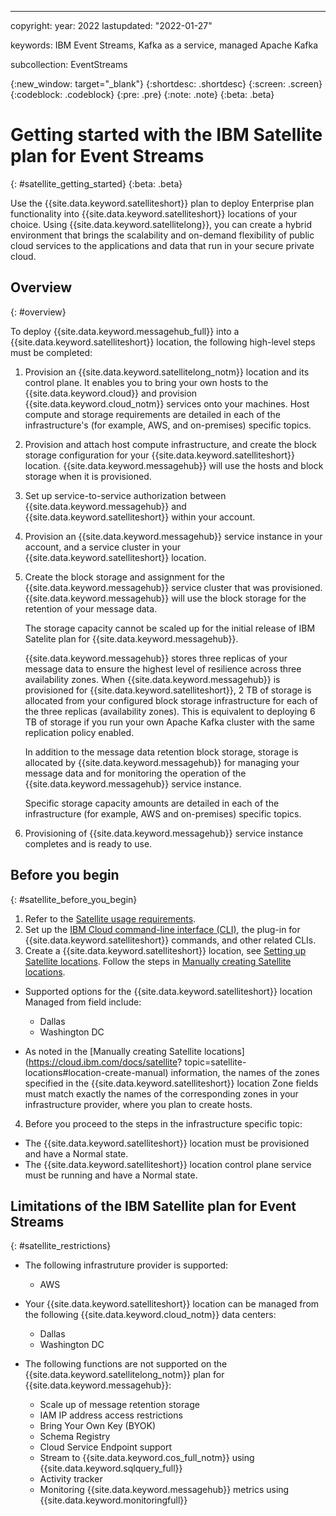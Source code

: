 ---

copyright:
  year: 2022
lastupdated: "2022-01-27"

keywords: IBM Event Streams, Kafka as a service, managed Apache Kafka

subcollection: EventStreams

{:new_window: target="_blank"}
{:shortdesc: .shortdesc}
{:screen: .screen}
{:codeblock: .codeblock}
{:pre: .pre}
{:note: .note}
{:beta: .beta}

# Getting started with the IBM Satellite plan for Event Streams

{: #satellite_getting_started}
{:beta: .beta}

Use the {{site.data.keyword.satelliteshort}} plan to deploy Enterprise plan functionality into {{site.data.keyword.satelliteshort}} locations of your choice. Using {{site.data.keyword.satellitelong}}, you can create a hybrid environment that brings the scalability and on-demand flexibility of public cloud services to the applications and data that run in your secure private cloud.

## Overview

{: #overview}

To deploy {{site.data.keyword.messagehub_full}} into a {{site.data.keyword.satelliteshort}} location, the following high-level steps must be completed:

1. Provision an {{site.data.keyword.satellitelong_notm}} location and its control plane. It enables you to bring your own hosts to the {{site.data.keyword.cloud}} and provision {{site.data.keyword.cloud_notm}} services onto your machines. Host compute and storage requirements are detailed in each of the infrastructure's (for example, AWS, and on-premises) specific topics.

2. Provision and attach host compute infrastructure, and create the block storage configuration for your {{site.data.keyword.satelliteshort}} location. {{site.data.keyword.messagehub}} will use the hosts and block storage when it is provisioned.

3. Set up service-to-service authorization between {{site.data.keyword.messagehub}} and {{site.data.keyword.satelliteshort}} within your account.

4. Provision an {{site.data.keyword.messagehub}} service instance in your account, and a service cluster in your {{site.data.keyword.satelliteshort}} location.

5. Create the block storage and assignment for the {{site.data.keyword.messagehub}} service cluster that was provisioned. 
{{site.data.keyword.messagehub}} will use the block storage for the retention of your message data.

    The storage capacity cannot be scaled up for the initial release of IBM Satelite plan for {{site.data.keyword.messagehub}}.

    {{site.data.keyword.messagehub}} stores three replicas of your message data to ensure the highest level of resilience across three availability zones. When {{site.data.keyword.messagehub}} is provisioned for {{site.data.keyword.satelliteshort}}, 2 TB of storage is allocated from your configured block storage infrastructure for each of the three replicas (availability zones). This is equivalent to deploying 6 TB of storage if you run your own Apache Kafka cluster with the same replication policy enabled.

    In addition to the message data retention block storage, storage is allocated by {{site.data.keyword.messagehub}} for managing your message data and for monitoring the operation of the {{site.data.keyword.messagehub}} service instance.

    Specific storage capacity amounts are detailed in each of the infrastructure (for example, AWS and on-premises) specific topics.

6. Provisioning of {{site.data.keyword.messagehub}} service instance completes and is ready to use.

## Before you begin

{: #satellite_before_you_begin}

1. Refer to the [Satellite usage requirements](https://cloud.ibm.com/docs/satellite?topic=satellite-requirements).
2. Set up the [IBM Cloud command-line interface (CLI)](https://cloud.ibm.com/docs/satellite?topic=satellite-setup-cli), the plug-in for {{site.data.keyword.satelliteshort}} commands, and other related CLIs.
3. Create a {{site.data.keyword.satelliteshort}} location, see [Setting up Satellite locations](https://cloud.ibm.com/docs/satellite?topic=satellite-locations). Follow the steps in [Manually creating Satellite locations](https://cloud.ibm.com/docs/satellite?topic=satellite-locations#location-create-manual).

- Supported options for the {{site.data.keyword.satelliteshort}} location Managed from field include:
  
  - Dallas
  - Washington DC
- As noted in the [Manually creating Satellite locations](https://cloud.ibm.com/docs/satellite?
topic=satellite-locations#location-create-manual) information, the names of the zones specified in the {{site.data.keyword.satelliteshort}} location Zone fields must match exactly the names of the corresponding zones in your infrastructure provider, where you plan to create hosts.

4. Before you proceed to the steps in the infrastructure specific topic:

- The {{site.data.keyword.satelliteshort}} location must be provisioned and have a Normal state.
- The {{site.data.keyword.satelliteshort}} location control plane service must be running and have a Normal state.

## Limitations of the IBM Satellite plan for Event Streams

{: #satellite_restrictions}

- The following infrastruture provider is supported:
  - AWS

- Your {{site.data.keyword.satelliteshort}} location can be managed from the following {{site.data.keyword.cloud_notm}} data centers:

  - Dallas
  - Washington DC

- The following functions are not supported on the {{site.data.keyword.satellitelong_notm}} plan for {{site.data.keyword.messagehub}}:

  - Scale up of message retention storage
  - IAM IP address access restrictions
  - Bring Your Own Key (BYOK)
  - Schema Registry
  - Cloud Service Endpoint support
  - Stream to {{site.data.keyword.cos_full_notm}} using {{site.data.keyword.sqlquery_full}}
  - Activity tracker
  - Monitoring {{site.data.keyword.messagehub}} metrics using {{site.data.keyword.monitoringfull}}
